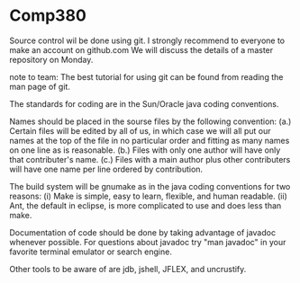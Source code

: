 # Comp380
Source control wil be done using git.
I strongly recommend to everyone to make an account on github.com
We will discuss the details of a master repository on Monday.

note to team: The best tutorial for using git can be found from reading the 
man page of git.

The standards for coding are in the Sun/Oracle java coding conventions.

Names should be placed in the sourse files by the following convention:
(a.) Certain files will be edited by all of us, in which case we will all put 
our names at the top of the file in no particular order and fitting as many 
names on one line as is reasonable.
(b.) Files with only one author will have only that contributer's name.
(c.) Files with a main author plus other contributers will have one name per 
line ordered by contribution.

The build system will be gnumake as in the java coding conventions for two 
reasons:
(i) Make is simple, easy to learn, flexible, and human readable.
(ii) Ant, the default in eclipse, is more complicated to use and does less than
make.

Documentation of code should be done by taking advantage of javadoc whenever 
possible.
For questions about javadoc try "man javadoc" in your favorite terminal 
emulator or search engine.

Other tools to be aware of are jdb, jshell, JFLEX, and uncrustify.
